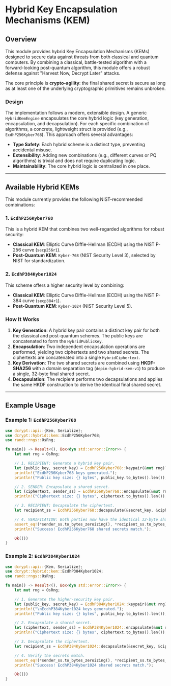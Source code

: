# Hybrid Key Encapsulation Mechanisms (KEM)

## Overview

This module provides hybrid Key Encapsulation Mechanisms (KEMs) designed to secure data against threats from both classical and quantum computers. By combining a classical, battle-tested algorithm with a forward-looking post-quantum algorithm, this module offers a robust defense against "Harvest Now, Decrypt Later" attacks.

The core principle is **crypto-agility**: the final shared secret is secure as long as at least one of the underlying cryptographic primitives remains unbroken.

### Design

The implementation follows a modern, extensible design. A generic `HybridKemEngine` encapsulates the core hybrid logic (key generation, encapsulation, and decapsulation). For each specific combination of algorithms, a concrete, lightweight struct is provided (e.g., `EcdhP256Kyber768`). This approach offers several advantages:
-   **Type Safety**: Each hybrid scheme is a distinct type, preventing accidental misuse.
-   **Extensibility**: Adding new combinations (e.g., different curves or PQ algorithms) is trivial and does not require duplicating logic.
-   **Maintainability**: The core hybrid logic is centralized in one place.

---

## Available Hybrid KEMs

This module currently provides the following NIST-recommended combinations:

### 1. `EcdhP256Kyber768`

This is a hybrid KEM that combines two well-regarded algorithms for robust security:
*   **Classical KEM**: Elliptic Curve Diffie-Hellman (ECDH) using the NIST P-256 curve (`secp256r1`).
*   **Post-Quantum KEM**: `Kyber-768` (NIST Security Level 3), selected by NIST for standardization.

### 2. `EcdhP384Kyber1024`

This scheme offers a higher security level by combining:
*   **Classical KEM**: Elliptic Curve Diffie-Hellman (ECDH) using the NIST P-384 curve (`secp384r1`).
*   **Post-Quantum KEM**: `Kyber-1024` (NIST Security Level 5).

### How It Works

1.  **Key Generation**: A hybrid key pair contains a distinct key pair for both the classical and post-quantum schemes. The public keys are concatenated to form the `HybridPublicKey`.
2.  **Encapsulation**: Two independent encapsulation operations are performed, yielding two ciphertexts and two shared secrets. The ciphertexts are concatenated into a single `HybridCiphertext`.
3.  **Key Derivation**: The two shared secrets are combined using **HKDF-SHA256** with a domain separation tag (`depin-hybrid-kem-v1`) to produce a single, 32-byte final shared secret.
4.  **Decapsulation**: The recipient performs two decapsulations and applies the same HKDF construction to derive the identical final shared secret.

---

## Example Usage

### Example 1: `EcdhP256Kyber768`

```rust
use dcrypt::api::{Kem, Serialize};
use dcrypt::hybrid::kem::EcdhP256Kyber768;
use rand::rngs::OsRng;

fn main() -> Result<(), Box<dyn std::error::Error>> {
    let mut rng = OsRng;

    // 1. RECIPIENT: Generate a hybrid key pair.
    let (public_key, secret_key) = EcdhP256Kyber768::keypair(&mut rng)?;
    println!("EcdhP256Kyber768 keys generated.");
    println!("Public key size: {} bytes", public_key.to_bytes().len());

    // 2. SENDER: Encapsulate a shared secret.
    let (ciphertext, sender_ss) = EcdhP256Kyber768::encapsulate(&mut rng, &public_key)?;
    println!("Ciphertext size: {} bytes", ciphertext.to_bytes().len());

    // 3. RECIPIENT: Decapsulate the ciphertext.
    let recipient_ss = EcdhP256Kyber768::decapsulate(&secret_key, &ciphertext)?;

    // 4. VERIFICATION: Both parties now have the identical 32-byte shared secret.
    assert_eq!(*sender_ss.to_bytes_zeroizing(), *recipient_ss.to_bytes_zeroizing());
    println!("Success! EcdhP256Kyber768 shared secrets match.");

    Ok(())
}
```

### Example 2: `EcdhP384Kyber1024`

```rust
use dcrypt::api::{Kem, Serialize};
use dcrypt::hybrid::kem::EcdhP384Kyber1024;
use rand::rngs::OsRng;

fn main() -> Result<(), Box<dyn std::error::Error>> {
    let mut rng = OsRng;

    // 1. Generate the higher-security key pair.
    let (public_key, secret_key) = EcdhP384Kyber1024::keypair(&mut rng)?;
    println!("\nEcdhP384Kyber1024 keys generated.");
    println!("Public key size: {} bytes", public_key.to_bytes().len());

    // 2. Encapsulate a shared secret.
    let (ciphertext, sender_ss) = EcdhP384Kyber1024::encapsulate(&mut rng, &public_key)?;
    println!("Ciphertext size: {} bytes", ciphertext.to_bytes().len());

    // 3. Decapsulate the ciphertext.
    let recipient_ss = EcdhP384Kyber1024::decapsulate(&secret_key, &ciphertext)?;

    // 4. Verify the secrets match.
    assert_eq!(*sender_ss.to_bytes_zeroizing(), *recipient_ss.to_bytes_zeroizing());
    println!("Success! EcdhP384Kyber1024 shared secrets match.");

    Ok(())
}
```
